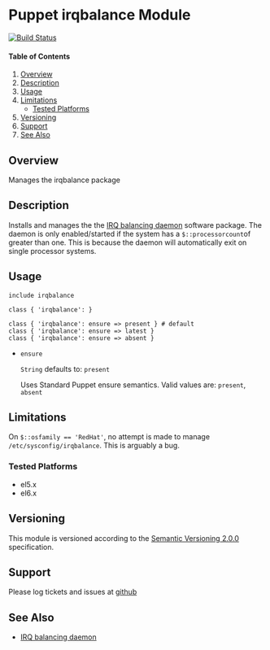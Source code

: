 Puppet irqbalance Module
========================

[![Build Status](https://travis-ci.org/jhoblitt/puppet-irqbalance.png)](https://travis-ci.org/jhoblitt/puppet-irqbalance)

#### Table of Contents

1. [Overview](#overview)
2. [Description](#description)
3. [Usage](#usage)
4. [Limitations](#limitations)
    * [Tested Platforms](#tested-platforms)
5. [Versioning](#versioning)
6. [Support](#support)
7. [See Also](#see-also)


Overview
--------

Manages the irqbalance package


Description
-----------

Installs and manages the the [IRQ balancing
daemon](https://github.com/Irqbalance/irqbalance) software package.  The daemon
is only enabled/started if the system has a `$::processorcount`of greater than
one.  This is because the daemon will automatically exit on single processor
systems.


Usage
-----

```puppet
include irqbalance

class { 'irqbalance': }

class { 'irqbalance': ensure => present } # default
class { 'irqbalance': ensure => latest }
class { 'irqbalance': ensure => absent }
```

 * `ensure`

    `String` defaults to: `present`

    Uses Standard Puppet ensure semantics.
    Valid values are: `present`, `absent`


Limitations
-----------

On `$::osfamily == 'RedHat'`, no attempt is made to manage
`/etc/sysconfig/irqbalance`.  This is arguably a bug.

### Tested Platforms

* el5.x
* el6.x


Versioning
----------

This module is versioned according to the [Semantic Versioning
2.0.0](http://semver.org/spec/v2.0.0.html) specification.


Support
-------

Please log tickets and issues at
[github](https://github.com/jhoblitt/puppet-irqbalance/issues)


See Also
--------

 * [IRQ balancing daemon](https://github.com/Irqbalance/irqbalance)
